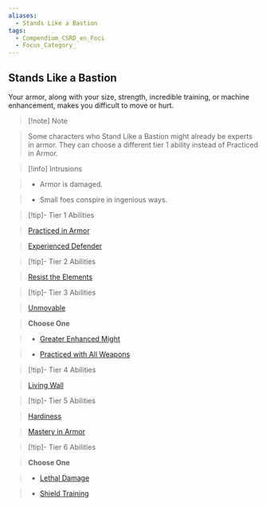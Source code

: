 ```yaml
---
aliases:
  - Stands Like a Bastion
tags:
  - Compendium_CSRD_en_Foci
  - Focus_Category_
---
```

  
    
## Stands Like a Bastion    
Your armor, along with your size, strength, incredible training, or machine enhancement, makes you difficult to move or hurt.    
  
>[!note] Note    
>Some characters who Stand Like a Bastion might already be experts in armor. They can choose a different tier 1 ability instead of Practiced in Armor.   
    
  
>[!info] Intrusions    
>- Armor is damaged.    
>- Small foes conspire in ingenious ways.    
  
  
>[!tip]- Tier 1 Abilities    
> [Practiced in Armor](Practiced-in-Armor.md)    
> [Experienced Defender](Experienced-Defender.md)    
  
  
>[!tip]- Tier 2 Abilities    
> [Resist the Elements](Resist-the-Elements.md)    
  
  
>[!tip]- Tier 3 Abilities    
> [Unmovable](Unmovable.md)    
> **Choose One**    
>- [Greater Enhanced Might](Greater-Enhanced-Might.md)    
>- [Practiced with All Weapons](Practiced-With-All-Weapons.md)    
  
  
>[!tip]- Tier 4 Abilities    
> [Living Wall](Living-Wall.md)    
  
  
>[!tip]- Tier 5 Abilities    
> [Hardiness](Hardiness.md)    
> [Mastery in Armor](Mastery-in-Armor.md)    
  
  
>[!tip]- Tier 6 Abilities    
> **Choose One**    
>- [Lethal Damage](Lethal-Damage.md)    
>- [Shield Training](Shield-Training.md)